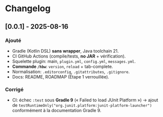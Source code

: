 # Changelog

## [0.0.1] - 2025-08-16
### Ajouté
- Gradle (Kotlin DSL) **sans wrapper**, Java toolchain 21.
- CI GitHub Actions (compile/tests, **no JAR** + vérification).
- Squelette plugin: main, `plugin.yml`, `config.yml`, `messages.yml`.
- **Commande `/hbw`**: `version`, `reload` + tab-complete.
- Normalisation: `.editorconfig`, `.gitattributes`, `.gitignore`.
- Docs: README, ROADMAP (Étape 1 verrouillée).

### Corrigé
- CI: échec `:test` sous **Gradle 9** (« Failed to load JUnit Platform ») → ajout de `testRuntimeOnly("org.junit.platform:junit-platform-launcher")` conformément à la documentation Gradle 9.

